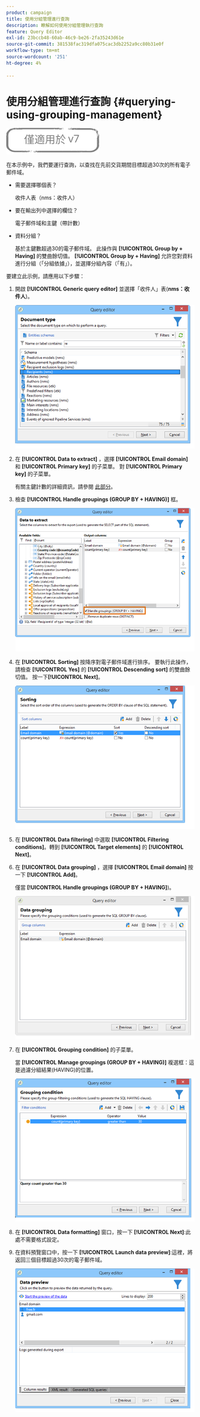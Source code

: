 ```yaml
---
product: campaign
title: 使用分組管理進行查詢
description: 瞭解如何使用分組管理執行查詢
feature: Query Editor
exl-id: 23bccb48-60ab-46c9-be26-2fa35243d61e
source-git-commit: 381538fac319dfa075cac3db2252a9cc80b31e0f
workflow-type: tm+mt
source-wordcount: '251'
ht-degree: 4%

---
```


# 使用分組管理進行查詢 {#querying-using-grouping-management}

![](../../assets/v7-only.svg)

在本示例中，我們要運行查詢，以查找在先前交貨期間目標超過30次的所有電子郵件域。

* 需要選擇哪個表？

   收件人表（nms：收件人）

* 要在輸出列中選擇的欄位？

   電子郵件域和主鍵（帶計數）

* 資料分組？

   基於主鍵數超過30的電子郵件域。 此操作與 **[!UICONTROL Group by + Having]** 的雙曲餘切值。 **[!UICONTROL Group by + Having]** 允許您對資料進行分組（「分組依據」），並選擇分組內容（「有」）。

要建立此示例，請應用以下步驟：

1. 開啟 **[!UICONTROL Generic query editor]** 並選擇「收件人」表(**nms：收件人**)。

   ![](assets/query_editor_02.png)

1. 在 **[!UICONTROL Data to extract]** ，選擇 **[!UICONTROL Email domain]** 和 **[!UICONTROL Primary key]** 的子菜單。 對 **[!UICONTROL Primary key]** 的子菜單。

   有關主鍵計數的詳細資訊，請參閱 [此部分](../../platform/using/defining-filter-conditions.md#building-expressions)。

1. 檢查 **[!UICONTROL Handle groupings (GROUP BY + HAVING)]** 框。

   ![](assets/query_editor_nveau_29.png)

1. 在 **[!UICONTROL Sorting]** 按降序對電子郵件域進行排序。 要執行此操作，請檢查 **[!UICONTROL Yes]** 的 **[!UICONTROL Descending sort]** 的雙曲餘切值。 按一下&#x200B;**[!UICONTROL Next]**。

   ![](assets/query_editor_nveau_70.png)

1. 在 **[!UICONTROL Data filtering]** 中選取 **[!UICONTROL Filtering conditions]**。轉到 **[!UICONTROL Target elements]** 的 **[!UICONTROL Next]**。
1. 在 **[!UICONTROL Data grouping]** ，選擇 **[!UICONTROL Email domain]** 按一下 **[!UICONTROL Add]**。

   僅當 **[!UICONTROL Handle groupings (GROUP BY + HAVING]**)。

   ![](assets/query_editor_blocklist_04.png)

1. 在 **[!UICONTROL Grouping condition]** 的子菜單。

   當 **[!UICONTROL Manage groupings (GROUP BY + HAVING)]** 複選框：這是過濾分組結果(HAVING)的位置。

   ![](assets/query_editor_blocklist_05.png)

1. 在 **[!UICONTROL Data formatting]** 窗口，按一下 **[!UICONTROL Next]**:此處不需要格式設定。
1. 在資料預覽窗口中，按一下 **[!UICONTROL Launch data preview]**:這裡，將返回三個目標超過30次的電子郵件域。

   ![](assets/query_editor_blocklist_06.png)
